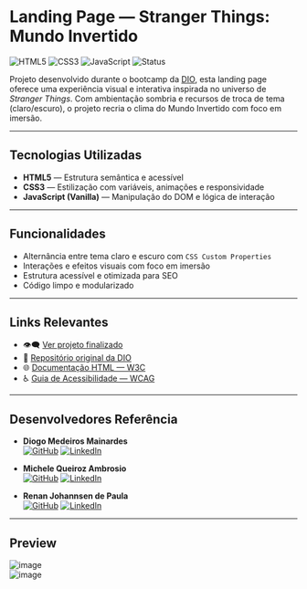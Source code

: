 #  Landing Page — Stranger Things: Mundo Invertido

![HTML5](https://img.shields.io/badge/HTML5-E34F26?style=flat&logo=html5&logoColor=white)
![CSS3](https://img.shields.io/badge/CSS3-1572B6?style=flat&logo=css3&logoColor=white)
![JavaScript](https://img.shields.io/badge/JavaScript-F7DF1E?style=flat&logo=javascript&logoColor=black)
![Status](https://img.shields.io/badge/status-finalizado-blue)

Projeto desenvolvido durante o bootcamp da [DIO](https://www.dio.me), esta landing page oferece uma experiência visual e interativa inspirada no universo de *Stranger Things*. Com ambientação sombria e recursos de troca de tema (claro/escuro), o projeto recria o clima do Mundo Invertido com foco em imersão.

---

## Tecnologias Utilizadas

- **HTML5** — Estrutura semântica e acessível  
- **CSS3** — Estilização com variáveis, animações e responsividade  
- **JavaScript (Vanilla)** — Manipulação do DOM e lógica de interação

---

##  Funcionalidades

- Alternância entre tema claro e escuro com `CSS Custom Properties`   
- Interações e efeitos visuais com foco em imersão  
- Estrutura acessível e otimizada para SEO  
- Código limpo e modularizado

---

##  Links Relevantes
- 👁️‍🗨️ [Ver projeto finalizado](https://devrafcks.github.io/LP-StrangerThings_DIO/)  
- 🔗 [Repositório original da DIO](https://github.com/digitalinnovationone/semana-frontend-mundo-invertido)  
- 🌐 [Documentação HTML — W3C](https://www.w3.org/html/)  
- ♿ [Guia de Acessibilidade — WCAG](https://www.w3.org/WAI/WCAG21/quickref/)

---

##  Desenvolvedores Referência

- **Diogo Medeiros Mainardes**  
  [![GitHub](https://img.shields.io/badge/GitHub-diogomainardes-181717?style=flat&logo=github)](https://github.com/diogomainardes)
  [![LinkedIn](https://img.shields.io/badge/LinkedIn-diogomainardes-0A66C2?style=flat&logo=linkedin&logoColor=white)](https://www.linkedin.com/in/diogomainardes/)

- **Michele Queiroz Ambrosio**  
  [![GitHub](https://img.shields.io/badge/GitHub-micheleambrosio-181717?style=flat&logo=github)](https://github.com/micheleambrosio)
  [![LinkedIn](https://img.shields.io/badge/LinkedIn-micheleambrosio-0A66C2?style=flat&logo=linkedin&logoColor=white)](https://www.linkedin.com/in/michele-ambrosio-a4899661/)

- **Renan Johannsen de Paula**  
  [![GitHub](https://img.shields.io/badge/GitHub-RenanJPaula-181717?style=flat&logo=github)](https://github.com/RenanJPaula)
  [![LinkedIn](https://img.shields.io/badge/LinkedIn-renanjpaula-0A66C2?style=flat&logo=linkedin&logoColor=white)](https://www.linkedin.com/in/renanjpaula/)

---

##  Preview

![image](https://github.com/user-attachments/assets/a57173b9-913a-4657-be19-7f86dabf022c)  
![image](https://github.com/user-attachments/assets/aa319b79-a412-4256-ac96-1e499c59d544)

